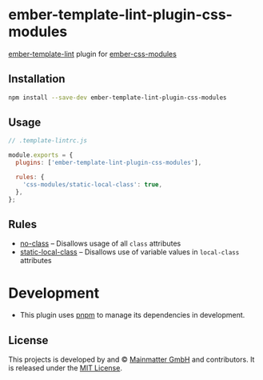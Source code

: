 # ember-template-lint-plugin-css-modules

[ember-template-lint] plugin for [ember-css-modules]

[ember-template-lint]: https://github.com/ember-template-lint/ember-template-lint
[ember-css-modules]: https://github.com/salsify/ember-css-modules

## Installation

```bash
npm install --save-dev ember-template-lint-plugin-css-modules
```

## Usage

```js
// .template-lintrc.js

module.exports = {
  plugins: ['ember-template-lint-plugin-css-modules'],

  rules: {
    'css-modules/static-local-class': true,
  },
};
```

## Rules

- [no-class](./rules/no-class.md) – Disallows usage of all `class` attributes
- [static-local-class](./rules/static-local-class.md) – Disallows use of
  variable values in `local-class` attributes

# Development

- This plugin uses [pnpm](https://pnpm.js.org/) to manage its dependencies in development.

## License

This projects is developed by and &copy; [Mainmatter GmbH](http://mainmatter.com)
and contributors. It is released under the [MIT License](LICENSE.md).
